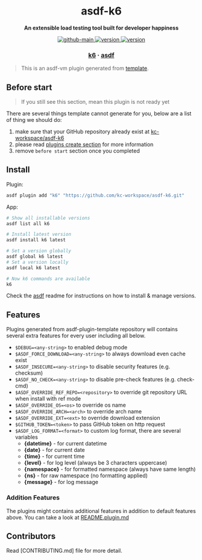 <h1 align="center">
  asdf-k6
</h1>

<!-- Description section -->
<p align="center">
  <strong>An extensible load testing tool built for developer happiness</strong>
</p>

<!-- Badges section -->
<p align="center">
  <a href="https://github.com/kc-workspace/asdf-k6/actions/workflows/main.yml">
    <img
      alt="github-main"
      src="https://img.shields.io/github/actions/workflow/status/kc-workspace/asdf-k6/main.yml?style=flat-square&logo=github">
  </a>
  <a href="https://github.com/kc-workspace/asdf-k6/releases">
    <img
      alt="version"
      src="https://img.shields.io/github/v/release/kc-workspace/asdf-k6?style=flat-square&logo=github">
  </a>
  <a href="https://github.com/kc-workspace/asdf-k6/commits/main">
    <img
      alt="version"
      src="https://img.shields.io/github/last-commit/kc-workspace/asdf-k6/main?style=flat-square&logo=github">
  </a>
</p>

<!-- Links section -->
<h3 align="center">
  <a href="https://k6.io/open-source/">k6</a>
  <span> · </span>
  <a href="https://asdf-vm.com">asdf</a>
</h3>

> This is an asdf-vm plugin generated from [template][template-gh].

## Before start

> If you still see this section, mean this plugin is not ready yet

There are several things template cannot generate for you,
below are a list of thing we should do:

1. make sure that your GitHub repository already exist at [kc-workspace/asdf-k6][plugin-gh]
2. please read [plugins create section][asdf-create-plugin] for more information
3. remove `before start` section once you completed

## Install

Plugin:

```sh
asdf plugin add "k6" "https://github.com/kc-workspace/asdf-k6.git"
```

App:

```sh
# Show all installable versions
asdf list all k6

# Install latest version
asdf install k6 latest

# Set a version globally
asdf global k6 latest
# Set a version locally
asdf local k6 latest

# Now k6 commands are available
k6
```

Check the [asdf][asdf-link] readme for instructions on
how to install & manage versions.

## Features

Plugins generated from asdf-plugin-template repository will
contains several extra features for every user including all below.

- `$DEBUG=<any-string>` to enabled debug mode
- `$ASDF_FORCE_DOWNLOAD=<any-string>` to always download even cache exist
- `$ASDF_INSECURE=<any-string>` to disable security features (e.g. checksum)
- `$ASDF_NO_CHECK=<any-string>` to disable pre-check features (e.g. check-cmd)
- `$ASDF_OVERRIDE_REF_REPO=<repository>` to override git repository URL when install with ref mode
- `$ASDF_OVERRIDE_OS=<os>` to override os name
- `$ASDF_OVERRIDE_ARCH=<arch>` to override arch name
- `$ASDF_OVERRIDE_EXT=<ext>` to override download extension
- `$GITHUB_TOKEN=<token>` to pass GitHub token on http request
- `$ASDF_LOG_FORMAT=<format>` to custom log format, there are several variables
  - **{datetime}** - for current datetime
  - **{date}** - for current date
  - **{time}** - for current time
  - **{level}** - for log level (always be 3 characters uppercase)
  - **{namespace}** - for formatted namespace (always have same length)
  - **{ns}** - for raw namespace (no formatting applied)
  - **{message}** - for log message

### Addition Features

The plugins might contains additional features
in addition to default features above.
You can take a look at [README.plugin.md][app-readme]

## Contributors

Read [CONTRIBUTING.md] file for more detail.

<!-- LINKS SECTION -->

[app-readme]: ./README.plugin.md
[plugin-gh]: https://github.com/kc-workspace/asdf-k6
[template-gh]: https://github.com/kc-workspace/asdf-plugin-template
[asdf-link]: https://github.com/asdf-vm/asdf
[asdf-create-plugin]: https://asdf-vm.com/plugins/create.html
